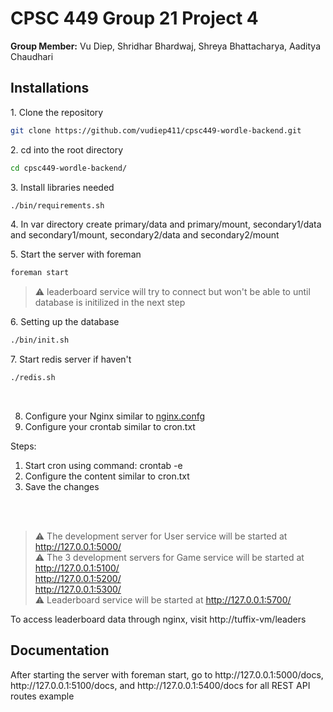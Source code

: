 # CPSC 449 Group 21 Project 4
<p><b>Group Member:</b> Vu Diep, Shridhar Bhardwaj, Shreya Bhattacharya, Aaditya Chaudhari</p>

## Installations
<p>1. Clone the repository</p>

```sh
git clone https://github.com/vudiep411/cpsc449-wordle-backend.git
```
<p>2. cd into the root directory</p>

```sh
cd cpsc449-wordle-backend/
```
<p>3. Install libraries needed</p>

```sh
./bin/requirements.sh
```

<p>4. In var directory create primary/data and primary/mount, secondary1/data and secondary1/mount, secondary2/data and secondary2/mount </p>

<p>5. Start the server with foreman</p>

```sh
foreman start
```

> ⚠ leaderboard service will try to connect but won't be able to until database is initilized in the next step

<p>6. Setting up the database</p>

```sh
./bin/init.sh
```

<p>7. Start redis server if haven't</p>

```sh
./redis.sh
```
<br/>

8. Configure your Nginx similar to [nginx.confg](nginx.confg)
9. Configure your crontab similar to cron.txt

Steps:
1. Start cron using command: crontab -e
2. Configure the content similar to cron.txt
3. Save the changes
    

<br/>
<br/>


> ⚠ The development server for User service will be started at http://127.0.0.1:5000/ <br/>
> ⚠ The 3 development servers for Game service will be started at <br/>
http://127.0.0.1:5100/  <br/>
http://127.0.0.1:5200/  <br/>
http://127.0.0.1:5300/  <br/>
> ⚠ Leaderboard service will be started at http://127.0.0.1:5700/ <br/>

To access leaderboard data through nginx, visit http://tuffix-vm/leaders

## Documentation

<p>After starting the server with foreman start, go to http://127.0.0.1:5000/docs, http://127.0.0.1:5100/docs, and http://127.0.0.1:5400/docs for all REST API routes example</p>

